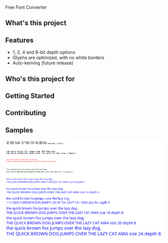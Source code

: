 Free Font Converter

## What's this project

## Features

 - 1, 2, 4 and 8-bit depth options
 - Glyphs are optimized, with no white borders
 - Auto-kerning (future release)
 
## Who's this project for

## Getting Started

## Contributing

## Samples
![Sample Image](/sample/sample_text.png)